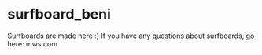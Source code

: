 surfboard_beni
==============

Surfboards are made here :) 
If you have any questions about surfboards, go here: mws.com
